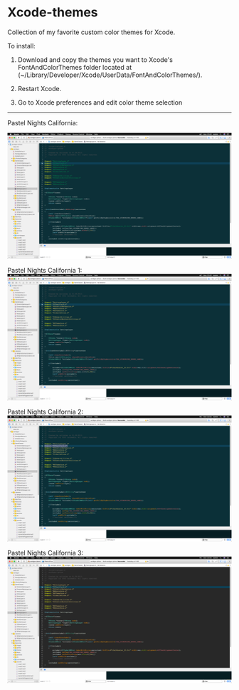 Xcode-themes
============

Collection of my favorite custom color themes for Xcode.

To install: 

1. Download and copy the themes you want to Xcode's FontAndColorThemes folder located at (~/Library/Developer/Xcode/UserData/FontAndColorThemes/).

2. Restart Xcode.

3. Go to Xcode preferences and edit color theme selection

---

Pastel Nights California:

![chalky](./PastelNightsCA.png)

Pastel Nights California 1:
![spaceage](./PastelNightsCA1.png)

Pastel Nights California 2:
![spaceage](./PastelNightsCA2.png)


Pastel Nights California 3:
![spaceage](./PastelNightsCA3.png)
